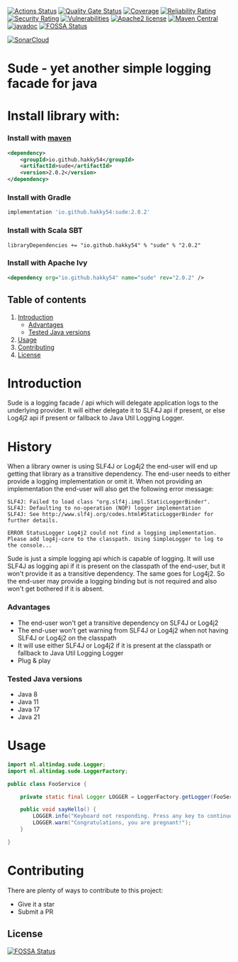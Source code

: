 [![Actions Status](https://github.com/Hakky54/sude/workflows/Build/badge.svg)](https://github.com/Hakky54/sude/actions)
[![Quality Gate Status](https://sonarcloud.io/api/project_badges/measure?project=io.github.hakky54%3Asude&metric=alert_status)](https://sonarcloud.io/dashboard?id=io.github.hakky54%3Asude)
[![Coverage](https://sonarcloud.io/api/project_badges/measure?project=io.github.hakky54%3Asude&metric=coverage)](https://sonarcloud.io/dashboard?id=io.github.hakky54%3Asude)
[![Reliability Rating](https://sonarcloud.io/api/project_badges/measure?project=io.github.hakky54%3Asude&metric=reliability_rating)](https://sonarcloud.io/dashboard?id=io.github.hakky54%3Asude)
[![Security Rating](https://sonarcloud.io/api/project_badges/measure?project=io.github.hakky54%3Asude&metric=security_rating)](https://sonarcloud.io/dashboard?id=io.github.hakky54%3Asude)
[![Vulnerabilities](https://sonarcloud.io/api/project_badges/measure?project=io.github.hakky54%3Asude&metric=vulnerabilities)](https://sonarcloud.io/dashboard?id=io.github.hakky54%3Asude)
[![Apache2 license](https://img.shields.io/badge/license-Aache2.0-blue.svg)](https://github.com/Hakky54/sude/blob/master/LICENSE)
[![Maven Central](https://maven-badges.herokuapp.com/maven-central/io.github.hakky54/sude/badge.svg)](https://mvnrepository.com/artifact/io.github.hakky54/sude)
[![javadoc](https://javadoc.io/badge2/io.github.hakky54/sude/javadoc.svg)](https://javadoc.io/doc/io.github.hakky54/sude)
[![FOSSA Status](https://app.fossa.io/api/projects/git%2Bgithub.com%2FHakky54%2Fsude.svg?type=shield)](https://app.fossa.io/projects/git%2Bgithub.com%2FHakky54%2Fsude?ref=badge_shield)

[![SonarCloud](https://sonarcloud.io/images/project_badges/sonarcloud-white.svg)](https://sonarcloud.io/dashboard?id=io.github.hakky54%3Asude)

# Sude - yet another simple logging facade for java

# Install library with:
### Install with [maven](https://mvnrepository.com/artifact/io.github.hakky54/sude)
```xml
<dependency>
    <groupId>io.github.hakky54</groupId>
    <artifactId>sude</artifactId>
    <version>2.0.2</version>
</dependency>
```
### Install with Gradle
```groovy
implementation 'io.github.hakky54:sude:2.0.2'
```
### Install with Scala SBT
```
libraryDependencies += "io.github.hakky54" % "sude" % "2.0.2"
```
### Install with Apache Ivy
```xml
<dependency org="io.github.hakky54" name="sude" rev="2.0.2" />
```

## Table of contents
1. [Introduction](#introduction)
    - [Advantages](#advantages)
    - [Tested Java versions](#tested-java-versions)
2. [Usage](#usage)
4. [Contributing](#contributing)
5. [License](#license)


# Introduction
Sude is a logging facade / api which will delegate application logs to the underlying provider. It will either delegate it to SLF4J api if present, or else Log4j2 api if present or fallback to Java Util Logging Logger.

# History
When a library owner is using SLF4J or Log4j2 the end-user will end up getting that library as a transitive dependency. The end-user needs to either provide a logging implementation or omit it.
When not providing an implementation the end-user will also get the following error message:
```text
SLF4J: Failed to load class "org.slf4j.impl.StaticLoggerBinder".
SLF4J: Defaulting to no-operation (NOP) logger implementation
SLF4J: See http://www.slf4j.org/codes.html#StaticLoggerBinder for further details.

ERROR StatusLogger Log4j2 could not find a logging implementation. Please add log4j-core to the classpath. Using SimpleLogger to log to the console...
```

Sude is just a simple logging api which is capable of logging. It will use SLF4J as logging api if it is present on the classpath of the end-user, but it won't provide it as a transitive dependency.
The same goes for Log4j2. So the end-user may provide a logging binding but is not required and also won't get bothered if it is absent.

### Advantages
- The end-user won't get a transitive dependency on SLF4J or Log4j2
- The end-user won't get warning from SLF4J or Log4j2 when not having SLF4J or Log4j2 on the classpath  
- It will use either SLF4J or Log4j2 if it is present at the classpath or fallback to Java Util Logging Logger
- Plug & play

### Tested Java versions
- Java 8
- Java 11
- Java 17
- Java 21

# Usage
```java
import nl.altindag.sude.Logger;
import nl.altindag.sude.LoggerFactory;

public class FooService {

    private static final Logger LOGGER = LoggerFactory.getLogger(FooService.class);

    public void sayHello() {
        LOGGER.info("Keyboard not responding. Press any key to continue...");
        LOGGER.warn("Congratulations, you are pregnant!");
    }

}
```

# Contributing

There are plenty of ways to contribute to this project:

* Give it a star
* Submit a PR

## License
[![FOSSA Status](https://app.fossa.io/api/projects/git%2Bgithub.com%2FHakky54%2Fsude.svg?type=large)](https://app.fossa.io/projects/git%2Bgithub.com%2FHakky54%2Fsude?ref=badge_large)

